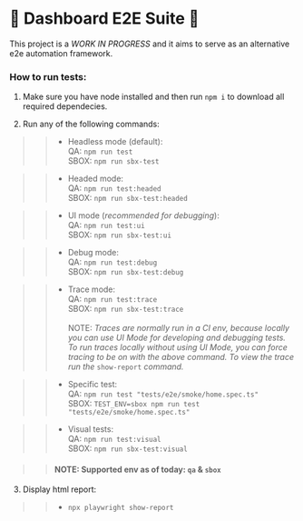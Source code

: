 # 🚧 Dashboard E2E Suite 🚧 
This project is a _WORK IN PROGRESS_ and it aims to serve as an alternative e2e automation framework.

### How to run tests:
1. Make sure you have node installed and then run `npm i` to download all required dependecies.

2. Run any of the following commands: 
>>- Headless mode (default):\
>>QA: `npm run test`\
SBOX: `npm run sbx-test`

>>- Headed mode:\
>>QA: `npm run test:headed`\
SBOX: `npm run sbx-test:headed`

>>- UI mode (_recommended for debugging_):\
>>QA: `npm run test:ui`\
SBOX: `npm run sbx-test:ui`

>>- Debug mode:\
>>QA: `npm run test:debug`\
SBOX: `npm run sbx-test:debug`

>>- Trace mode:\
>>QA: `npm run test:trace`\
SBOX: `npm run sbx-test:trace`\
\
 NOTE: _Traces are normally run in a CI env, because locally you can use UI Mode for developing and debugging tests. To run traces locally without using UI Mode, you can force tracing to be on with the above command. To view the trace run the_ `show-report` _command._

>>- Specific test:\
>>QA: `npm run test "tests/e2e/smoke/home.spec.ts"`\
SBOX: `TEST_ENV=sbox npm run test "tests/e2e/smoke/home.spec.ts"`

>>- Visual tests:\
>>QA: `npm run test:visual`\
SBOX: `npm run sbx-test:visual`

>>#### NOTE: Supported env as of today: `qa` & `sbox`

3. Display html report:
>>- `npx playwright show-report`